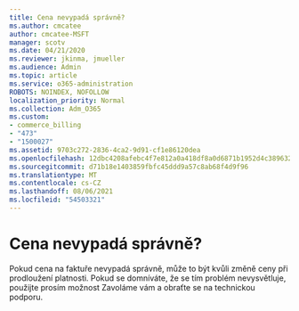 ```yaml
---
title: Cena nevypadá správně?
ms.author: cmcatee
author: cmcatee-MSFT
manager: scotv
ms.date: 04/21/2020
ms.reviewer: jkinma, jmueller
ms.audience: Admin
ms.topic: article
ms.service: o365-administration
ROBOTS: NOINDEX, NOFOLLOW
localization_priority: Normal
ms.collection: Adm_O365
ms.custom:
- commerce_billing
- "473"
- "1500027"
ms.assetid: 9703c272-2836-4ca2-9d91-cf1e86120dea
ms.openlocfilehash: 12dbc4208afebc4f7e812a0a418df8a0d6871b1952d4c3896326c2c1e72deff2
ms.sourcegitcommit: d71b18e1403859fbfc45ddd9a57c8ab68f4d9f96
ms.translationtype: MT
ms.contentlocale: cs-CZ
ms.lasthandoff: 08/06/2021
ms.locfileid: "54503321"
---
```

# <a name="price-doesnt-look-correct"></a>Cena nevypadá správně?

Pokud cena na faktuře nevypadá správně, může to být kvůli změně ceny při prodloužení platnosti. Pokud se domníváte, že se tím problém nevysvětluje, použijte prosím možnost Zavoláme vám a obraťte se na technickou podporu.